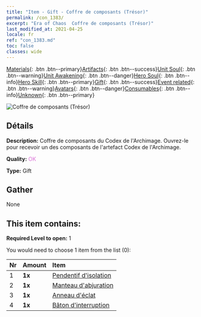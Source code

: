 ```yaml
---
title: "Item - Gift - Coffre de composants (Trésor)"
permalink: /con_1383/
excerpt: "Era of Chaos  Coffre de composants (Trésor)"
last_modified_at: 2021-04-25
locale: fr
ref: "con_1383.md"
toc: false
classes: wide
---
```

 [Materials](/ItemsFR/){: .btn .btn--primary}[Artifacts](/ItemsFR/Artifacts/){: .btn .btn--success}[Unit Soul](/ItemsFR/UnitSoul/){: .btn .btn--warning}[Unit Awakening](/ItemsFR/UnitAwakening/){: .btn .btn--danger}[Hero Soul](/ItemsFR/HeroSoul/){: .btn .btn--info}[Hero Skill](/ItemsFR/HeroSkill/){: .btn .btn--primary}[Gift](/ItemsFR/Gift/){: .btn .btn--success}[Event related](/ItemsFR/Events/){: .btn .btn--warning}[Avatars](/ItemsFR/Avatars/){: .btn .btn--danger}[Consumables](/ItemsFR/Consumables/){: .btn .btn--info}[Unknown](/ItemsFR/Unknown/){: .btn .btn--primary}

 ![Coffre de composants (Trésor)](/images/t/i_906060.png)

## Détails
 **Description:** Coffre de composants du Codex de l'Archimage. Ouvrez-le pour recevoir un des composants de l'artefact Codex de l'Archimage.

 **Quality:** <span style="color: #DA70D6">OK</span>

 **Type:** Gift

## Gather

  None

## This item contains:

 **Required Level to open:** 1

 You would need to choose 1 item from the list (0):

  | Nr | Amount |     Item    |
  |:---|:-------|:------------|
  | 1 |  **1x** | [Pendentif d'isolation](/ItemsFR/art_136/) |  | 
  | 2 |  **1x** | [Manteau d'abjuration](/ItemsFR/art_137/) |  | 
  | 3 |  **1x** | [Anneau d'éclat](/ItemsFR/art_138/) |  | 
  | 4 |  **1x** | [Bâton d'interruption](/ItemsFR/art_139/) |  | 
